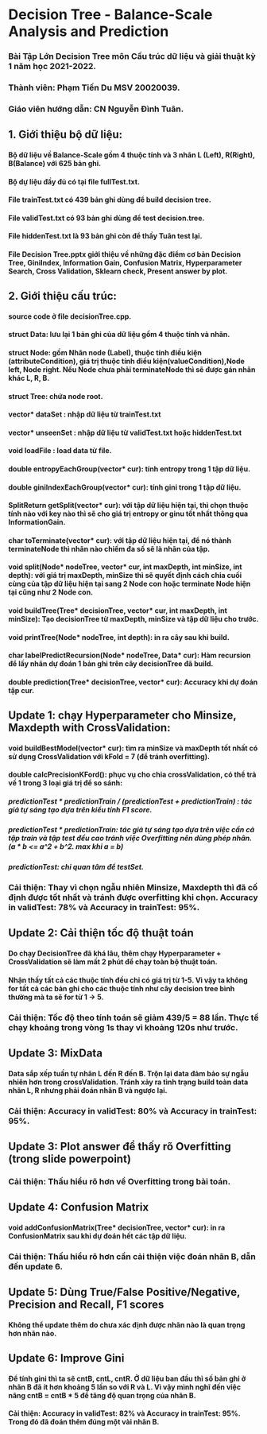 # Decision Tree - Balance-Scale Analysis and Prediction
### Bài Tập Lớn Decision Tree môn Cấu trúc dữ liệu và giải thuật kỳ 1 năm học 2021-2022.
### Thành viên: Phạm Tiến Du MSV 20020039.
### Giáo viên hướng dẫn: CN Nguyễn Đình Tuân.
## 1. Giới thiệu bộ dữ liệu:
#### Bộ dữ liệu về Balance-Scale gồm 4 thuộc tính và 3 nhãn L (Left), R(Right), B(Balance) với 625 bản ghi.
#### Bộ dự liệu đầy đủ có tại file fullTest.txt.
#### File trainTest.txt có 439 bản ghi dùng để build decision tree.
#### File validTest.txt có 93 bản ghi dùng để test decision.tree.
#### File hiddenTest.txt là 93 bản ghi còn để thầy Tuân test lại.
#### File Decision Tree.pptx giới thiệu về những đặc điểm cơ bản Decision Tree, GiniIndex, Information Gain, Confusion Matrix, Hyperparameter Search, Cross Validation, Sklearn check, Present answer by plot.
## 2. Giới thiệu cấu trúc:
#### source code ở file decisionTree.cpp.
#### struct Data: lưu lại 1 bản ghi của dữ liệu gồm 4 thuộc tính và nhãn.
#### struct Node: gồm Nhãn node (Label), thuộc tính điều kiện (attributeCondition), giá trị thuộc tính điều kiện(valueCondition),Node left, Node right. Nếu Node chưa phải terminateNode thì sẽ được gán nhãn khác L, R, B.
#### struct Tree: chứa node root.
#### vector<Data>* dataSet : nhập dữ liệu từ trainTest.txt
#### vector<Data>* unseenSet : nhập dữ liệu từ validTest.txt hoặc hiddenTest.txt
#### void loadFile : load data từ file.
#### double entropyEachGroup(vector<Data>* cur): tính entropy trong 1 tập dữ liệu.
#### double giniIndexEachGroup(vector<Data>* cur): tính gini trong 1 tập dữ liệu.
#### SplitReturn getSplit(vector<Data>* cur): với tập dữ liệu hiện tại, thì chọn thuộc tính nào với key nào thì sẽ cho giá trị entropy or ginu tốt nhất thông qua InformationGain.
#### char toTerminate(vector<Data>* cur): với tập dữ liệu hiện tại, để nó thành terminateNode thì nhãn nào chiếm đa số sẽ là nhãn của tập.
#### void split(Node* nodeTree, vector<Data>* cur, int maxDepth, int minSize, int depth): với giá trị maxDepth, minSize thì sẽ quyết định cách chia cuối cùng của tập dữ liệu hiện tại sang 2 Node con hoặc terminate Node hiện tại cũng như 2 Node con.
#### void buildTree(Tree* decisionTree, vector<Data>* cur, int maxDepth, int minSize): Tạo decisionTree từ maxDepth, minSize và tập dữ liệu cho trước.
#### void printTree(Node* nodeTree, int depth): in ra cây sau khi build.
#### char labelPredictRecursion(Node* nodeTree, Data* cur): Hàm recursion để lấy nhãn dự đoán 1 bản ghi trên cây decisionTree đã build.
#### double prediction(Tree* decisionTree, vector<Data>* cur): Accuracy khi dự đoán tập cur.
## Update 1: chạy Hyperparameter cho Minsize, Maxdepth with CrossValidation:
#### void buildBestModel(vector<Data>* cur): tìm ra minSize và maxDepth tốt nhất có sử dụng CrossValidation với kFold = 7 (để tránh overfitting).
#### double calcPrecisionKFord(): phục vụ cho chia crossValidation, có thể trả về 1 trong 3 loại giá trị để so sánh:
##### predictionTest * predictionTrain / (predictionTest + predictionTrain) : tác giả tự sáng tạo dựa trên kiểu tính F1 score.
##### predictionTest * predictionTrain: tác giả tự sáng tạo dựa trên việc cần cả tập train và tập test đều cao tránh việc Overfitting nên dùng phép nhân. (a * b <= a^2 + b^2. max khi a = b)
##### predictionTest: chỉ quan tâm để testSet.
### Cải thiện: Thay vì chọn ngẫu nhiên Minsize, Maxdepth thì đã cố định được tốt nhất và tránh được overfitting khi chọn. Accuracy in validTest: 78% và Accuracy in trainTest: 95%.
## Update 2: Cải thiện tốc độ thuật toán
#### Do chạy DecisionTree đã khá lâu, thêm chạy Hyperparameter + CrossValidation sẽ làm mất 2 phút để chạy toàn bộ thuật toán.
#### Nhận thấy tất cả các thuộc tính đều chỉ có giá trị từ 1-5. Vì vậy ta không for tất cả các bản ghi cho các thuộc tính như cây decision tree bình thường mà ta sẽ for từ 1 -> 5.
### Cải thiện: Tốc độ theo tính toán sẽ giảm 439/5 = 88 lần. Thực tế chạy khoảng trong vòng 1s thay vì khoảng 120s như trước.
## Update 3: MixData
####  Data sắp xếp tuần tự nhãn L đến R đến B. Trộn lại data đảm bảo sự ngẫu nhiên hơn trong crossValidation. Tránh xảy ra tình trạng build toàn data nhãn L, R nhưng phải đoán nhãn B và ngược lại.
### Cải thiện: Accuracy in validTest: 80% và Accuracy in trainTest: 95%.
## Update 3: Plot answer để thấy rõ Overfitting (trong slide powerpoint)
### Cải thiện: Thấu hiểu rõ hơn về Overfitting trong bài toán.
## Update 4: Confusion Matrix
#### void addConfusionMatrix(Tree* decisionTree, vector<Data>* cur): in ra ConfusionMatrix sau khi dự đoán hết các tập dữ liệu.
### Cải thiện: Thấu hiểu rõ hơn cần cải thiện việc đoán nhãn B, dẫn đến update 6.
## Update 5: Dùng True/False Positive/Negative, Precision and Recall, F1 scores
#### Không thể update thêm do chưa xác định được nhãn nào là quan trọng hơn nhãn nào.
## Update 6: Improve Gini
#### Để tính gini thì ta sẽ cntB, cntL, cntR. Ở dữ liệu ban đầu thì số bản ghi ở nhãn B đã ít hơn khoảng 5 lần so với R và L. Vì vậy mình nghĩ đến việc nâng cntB = cntB * 5 để tăng độ quan trọng của nhãn B.
#### Cải thiện: Accuracy in validTest: 82% và Accuracy in trainTest: 95%. Trong đó đã đoán thêm đúng một vài nhãn B.

